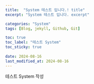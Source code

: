 ```yaml
---
title:  "System 테스트 입니다.! title"
excerpt: "System 테스트 입니다. excerpt"

categories: "System"
tags: [Blog, jekyll, Github, Git]

toc: true
toc_label: "테스트 System"
toc_sticky: true
 
date: 2024-08-16
last_modified_at: 2024-08-16
---
```

테스트 System 작성